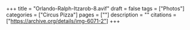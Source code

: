 +++
title = "Orlando-Ralph-Itzarob-8.avif"
draft = false
tags = ["Photos"]
categories = ["Circus Pizza"]
pages = [""]
description = ""
citations = ["https://archive.org/details/img-6071-2"]
+++
